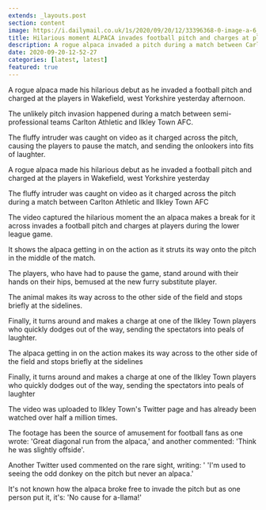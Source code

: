 ```yaml
---
extends: _layouts.post
section: content
image: https://i.dailymail.co.uk/1s/2020/09/20/12/33396368-0-image-a-6_1600602369841.jpg 
title: Hilarious moment ALPACA invades football pitch and charges at players during game in West Yorkshire 
description: A rogue alpaca invaded a pitch during a match between Carlton Athletic and Ilkley Town AFC in west Yorkshire yesterday. The fluffy intruder was caught on video as it charged across the pitch. 
date: 2020-09-20-12-52-27 
categories: [latest, latest] 
featured: true 
--- 
```

A rogue alpaca made his hilarious debut as he invaded a football pitch and charged at the players in Wakefield, west Yorkshire yesterday afternoon.

The unlikely pitch invasion happened during a match between semi-professional teams Carlton Athletic and Ilkley Town AFC. 

The fluffy intruder was caught on video as it charged across the pitch, causing the players to pause the match, and sending the onlookers into fits of laughter. 

A rogue alpaca made his hilarious debut as he invaded a football pitch and charged at the players in Wakefield, west Yorkshire yesterday 

The fluffy intruder was caught on video as it charged across the pitch during a match between Carlton Athletic and Ilkley Town AFC

The video captured the hilarious moment the an alpaca makes a break for it across invades a football pitch and charges at players during the lower league game. 

It shows the alpaca getting in on the action as it struts its way onto the pitch in the middle of the match.

The players, who have had to pause the game, stand around with their hands on their hips, bemused at the new furry substitute player.

The animal makes its way across to the other side of the field and stops briefly at the sidelines. 

Finally, it turns around and makes a charge at one of the Ilkley Town players who quickly dodges out of the way, sending the spectators into peals of laughter. 

The alpaca getting in on the action makes its way across to the other side of the field and stops briefly at the sidelines

Finally, it turns around and makes a charge at one of the Ilkley Town players who quickly dodges out of the way, sending the spectators into peals of laughter

The video was uploaded to Ilkley Town's Twitter page and has already been watched over half a million times.  

The footage has been the source of amusement for football fans as one wrote: 'Great diagonal run from the alpaca,' and another commented: 'Think he was slightly offside'. 

Another Twitter used commented on the rare sight, writing: ' 'I'm used to seeing the odd donkey on the pitch but never an alpaca.'

It's not known how the alpaca broke free to invade the pitch but as one person put it, it's: 'No cause for a-llama!'  

